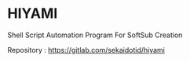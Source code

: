 # HIYAMI

Shell Script Automation Program For SoftSub Creation

Repository : https://gitlab.com/sekaidotid/hiyami
